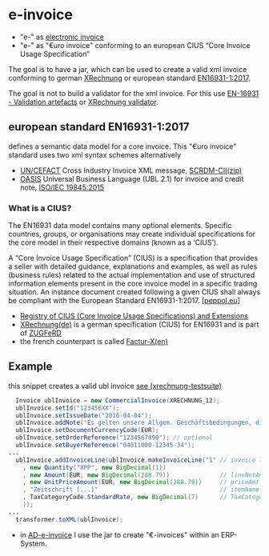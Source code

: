 # e-invoice

- "e-" as [electronic invoice](https://en.wikipedia.org/wiki/Electronic_invoicing)
- "e-" as "€uro invoice" conforming to an european CIUS “Core Invoice Usage Specification” 

The goal is to have a jar, which can be used to create a valid xml invoice conforming to german [XRechnung](https://de.wikipedia.org/wiki/XRechnung) or european standard [EN16931-1:2017](https://standards.cen.eu/dyn/www/f?p=204:110:0::::FSP_LANG_ID,FSP_PROJECT:25,60602&cs=17E89F8487E3C0558D35491BC876B7E8C).

The goal is not to build a validator for the xml invoice. For this use [EN-16931 - Validation artefacts](https://github.com/CenPC434/validation) or [XRechnung validator](https://github.com/itplr-kosit/validator).

## european standard EN16931-1:2017
defines a semantic data model for a core invoice. This "€uro invoice" standard uses two xml syntax schemes alternatively

- [UN/CEFACT](https://www.unece.org/cefact.html) Cross Industry Invoice XML message, [SCRDM-CII(zip)](https://www.unece.org/fileadmin/DAM/cefact/xml_schemas/D16B_SCRDM__Subset__CII.zip)
- [OASIS](https://en.wikipedia.org/wiki/OASIS_(organization)) Universal Business Language (UBL 2.1) for invoice and credit note, [ISO/IEC 19845:2015](https://en.wikipedia.org/wiki/Universal_Business_Language#UBL_2.1_(ISO/IEC_19845:2015)_and_UBL_2.2)

### What is a CIUS?
The EN16931 data model contains many optional elements. Specific countries, groups, or organisations may create individual specifications for the core model in their respective domains (known as a ‘CIUS’).

A “Core Invoice Usage Specification” (CIUS) is a specification that provides a seller with detailed guidance, explanations and examples, as well as rules (business rules) related to the actual implementation and use of structured information elements present in the core invoice model in a specific trading situation. An instance document created following a given CIUS shall always be compliant with the European Standard EN16931-1:2017. [[peppol.eu]](https://peppol.eu/core-invoice-usage-specification-cius-use-peppol/)

- [Registry of CIUS (Core Invoice Usage Specifications) and Extensions](https://ec.europa.eu/cefdigital/wiki/display/EINVCOMMUNITY/Community-driven+Registry+of+CIUS+(Core+Invoice+Usage+Specifications)+and+Extensions)
- [XRechnung(de)](http://www.xoev.de/de/xrechnung) is a german specification (CIUS) for EN16931 and is part of [ZUGFeRD](https://de.wikipedia.org/wiki/ZUGFeRD)
- the french counterpart is called [Factur-X(en)](http://fnfe-mpe.org/factur-x/factur-x_en/)

## Example 
this snippet creates a valid ubl invoice [see (xrechnung-testsuite)](https://github.com/itplr-kosit/xrechnung-testsuite/blob/master/instances/01.01a-INVOICE_ubl.xml)
```java
  Invoice ublInvoice = new CommercialInvoice(XRECHNUNG_12);
  ublInvoice.setId("123456XX");
  ublInvoice.setIssueDate("2016-04-04");
  ublInvoice.addNote("Es gelten unsere Allgem. Geschäftsbedingungen, die Sie unter […] finden."); // optional
  ublInvoice.setDocumentCurrencyCode(EUR);
  ublInvoice.setOrderReference("1234567890"); // optional
  ublInvoice.setBuyerReference("04011000-12345-34");
...
  ublInvoice.addInvoiceLine(ublInvoice.makeInvoiceLine("1" // invoice line number
    , new Quantity("XPP", new BigDecimal(1))
    , new Amount(EUR, new BigDecimal(288.79))              // lineNetAmount
    , new UnitPriceAmount(EUR, new BigDecimal(288.79))     // priceAmt
    , "Zeitschrift [...]"                                  // itemName
    , TaxCategoryCode.StandardRate, new BigDecimal(7)      // TaxCategoryCode, rate 7%
    ));
...
  transformer.toXML(ublInvoice);
```
- in [AD-e-invoice](https://github.com/klst-de/AD-e-invoice) I use the jar to create "€-invoices" within an ERP-System.
